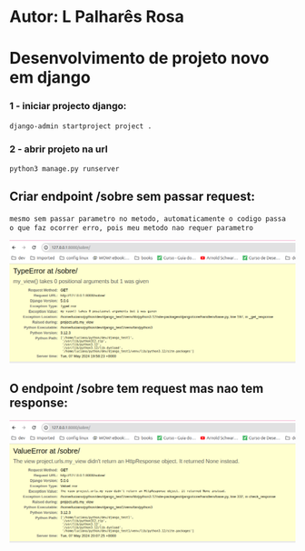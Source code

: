 # Autor: L Palharês Rosa

# Desenvolvimento de projeto novo em django


### 1 - iniciar projecto django:

```
django-admin startproject project .
```

### 2 - abrir projeto na url

```
python3 manage.py runserver
```

## Criar endpoint /sobre sem passar request:

```
mesmo sem passar parametro no metodo, automaticamente o codigo passa
o que faz ocorrer erro, pois meu metodo nao requer parametro
``` 

![Criar endpoint /sobre sem passar request](./prints/url-sobre-error-request.png)

## O endpoint /sobre tem request mas nao tem response:

![Criar endpoint /sobre sem passar request](./prints/url-sobre-error-request-sem-response.png)


